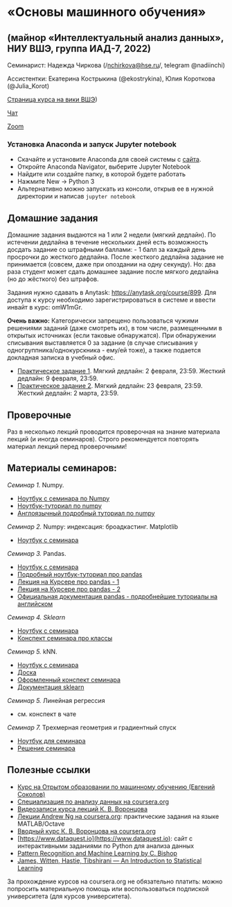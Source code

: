 # «Основы машинного обучения»
## (майнор «Интеллектуальный анализ данных», НИУ ВШЭ, группа ИАД-7, 2022)

Семинарист: Надежда Чиркова (/nchirkova@hse.ru/, telegram @nadiinchi)

Ассистентки: Екатерина Кострыкина (@ekostrykina), Юлия Короткова (@Julia_Korot)

[Страница курса на вики ВШЭ](http://wiki.cs.hse.ru/%D0%9E%D1%81%D0%BD%D0%BE%D0%B2%D1%8B_%D0%BC%D0%B0%D1%88%D0%B8%D0%BD%D0%BD%D0%BE%D0%B3%D0%BE_%D0%BE%D0%B1%D1%83%D1%87%D0%B5%D0%BD%D0%B8%D1%8F))

[Чат](https://t.me/+f_60KCmo80hhN2Ni)

[Zoom](https://zoom.us/j/94594342525?pwd=bXR5YzdEQWg1cm85citKdWR0Y2M0Zz09)

### Установка Anaconda и запуск Jupyter notebook
* Скачайте и установите Anaconda для своей системы с [сайта](https://www.anaconda.com/download/). 
* Откройте Anaconda Navigator, выберите Jupyter Notebook
* Найдите или создайте папку, в которой будете работать
* Нажмите New -> Python 3
* Альтернативно можно запускать из консоли, открыв ее в нужной директории и написав `jupyter notebook`

## Домашние задания
Домашние задания выдаются на 1 или 2 недели (мягкий дедлайн). По истечении дедлайна в течение нескольких дней есть возможность досдать задание со штрафными баллами: - 1 балл за каждый день просрочки до жесткого дедлайна. После жесткого дедлайна задание не принимается (совсем, даже при опоздании на одну секунду). Но: два раза студент может сдать домашнее задание после мягкого дедлайна (но до жёсткого) без штрафов.

Задания нужно сдавать в Anytask: https://anytask.org/course/899. Для доступа к курсу необходимо зарегистрироваться в системе и ввести инвайт в курс: omW1mGr.

__Очень важно:__ Категорически запрещено пользоваться чужими решениями заданий (даже смотреть их), в том числе, размещенными в открытых источниках (если таковые обнаружатся). При обнаружении списывания выставляется 0 за задание (в случае списывания у одногруппника/однокурскника - ему/ей тоже), а также подается докладная записка в учебный офис.

* [Практическое задание 1](https://github.com/nadiinchi/iad2021/blob/main/materials/hw_sem1.ipynb). Мягкий дедлайн: 2 февраля, 23:59. Жесткий дедлайн: 9 февраля, 23:59.
* [Практическое задание 2](https://github.com/nadiinchi/iad2020/blob/master/materials/Homework2.ipynb).  Мягкий дедлайн: 23 февраля, 23:59. Жесткий дедлайн: 2 марта, 23:59.

## Проверочные
Раз в несколько лекций проводится проверочная на знание материала лекций (и иногда семинаров). Строго рекомендуется повторять материал лекций перед проверочными!

## Материалы семинаров:
*Семинар 1.* Numpy.
* [Ноутбук с семинара по Numpy](https://github.com/nadiinchi/iad2022/blob/main/materials/Seminar1_numpy.ipynb)
* [Ноутбук-туториал по numpy](https://github.com/nadiinchi/HSE_minor_DataAnalysis_seminars_iad16/blob/master/materials/Sem2_NumPy.ipynb)
* [Англоязычный подробный туториал по numpy](http://nbviewer.jupyter.org/github/Atlas7/scipy-tentative-numpy-tutorials/blob/master/tentative-numpy-tutorial.ipynb)

*Семинар 2.* Numpy: индексация: броадкастинг. Matplotlib
* [Ноутбук с семинара](https://github.com/nadiinchi/iad2022/blob/main/materials/Seminar2_numpy.ipynb)

*Семинар 3.* Pandas.
* [Ноутбук с семинара](https://github.com/nadiinchi/iad2022/blob/main/materials/Seminar3_pandas.ipynb)
* [Подробный ноутбук-туториал про pandas](https://github.com/nadiinchi/HSE_minor_DataAnalysis_seminars_iad16/blob/master/materials/Seminar3_pandas.ipynb)
* [Лекция на Курсере про pandas - 1](https://www.coursera.org/learn/mathematics-and-python/lecture/rcjAW/pandas-data-frame)
* [Лекция на Курсере про pandas - 2](https://www.coursera.org/learn/mathematics-and-python/lecture/lsXAR/pandas-indieksatsiia-i-sieliektsiia)
* [Официальная документация pandas - подробнейшие туториалы на английском](http://pandas.pydata.org/pandas-docs/stable/10min.html)

*Семинар 4. Sklearn*
* [Ноутбук с семинара](https://github.com/nadiinchi/iad2022/blob/main/materials/Seminar4_sklearn.ipynb)
* [Конспект семинара про классы](https://github.com/nadiinchi/iad2019/blob/master/materials/Seminar_sklearn.ipynb)

*Семинар 5.* kNN.
* [Ноутбук с семинара](https://github.com/nadiinchi/iad2021/blob/main/materials/Sklearn_2021.ipynb)
* [Доска](https://github.com/nadiinchi/iad2022/blob/main/materials/%D0%A1%D0%B5%D0%BC%D0%B8%D0%BD%D0%B0%D1%80%20%D0%BA%D0%BD%D0%BD.pdf)
* [Оформленный конспект семинара](https://github.com/nadiinchi/iad2021/blob/main/materials/knn.pdf)
* [Документация sklearn](http://scikit-learn.org/stable/index.htmlhttps://github.com/nadiinchi/iad2022/blob/main/materials/Seminar5_knn.ipynb)

*Семинар 5.* Линейная регрессия
* см. конспект в чате

*Семинар 7.* Трехмерная геометрия и градиентный спуск
* [Ноутбук для семинара](https://github.com/nadiinchi/iad2020/blob/master/materials/grads_students.ipynb)
* [Решение семинара](https://github.com/nadiinchi/iad2020/blob/master/materials/grads.ipynb)

## Полезные ссылки
* [Курс на Отрытом образовании по машинному обучению (Евгений Соколов)](https://openedu.ru/course/hse/INTRML/)
* [Специализация по анализу данных на coursera.org](https://ru.coursera.org/specializations/machine-learning-data-analysis)
* [Видеозаписи курса лекций К. В. Воронцова](https://yandexdataschool.ru/edu-process/courses/machine-learning)
* [Лекции Andrew Ng на coursera.org](https://www.coursera.org/learn/machine-learning): практические задания на языке MATLAB/Octave
* [Вводный курс К. В. Воронцова на coursera.org](https://www.coursera.org/learn/introduction-machine-learning)
* [https://www.dataquest.io](https://www.dataquest.io): сайт с интерактивными заданиями по Python для анализа данных
* [Pattern Recognition and Machine Learning by C. Bishop](http://www.rmki.kfki.hu/~banmi/elte/Bishop%20-%20Pattern%20Recognition%20and%20Machine%20Learning.pdf)
* [James, Witten, Hastie, Tibshirani — An Introduction to Statistical Learning](http://www-bcf.usc.edu/~gareth/ISL/ISLR%20Sixth%20Printing.pdf)

За прохождение курсов на coursera.org не обязательно платить: можно попросить материальную помощь или воспользоваться подпиской университета (для курсов университета).

